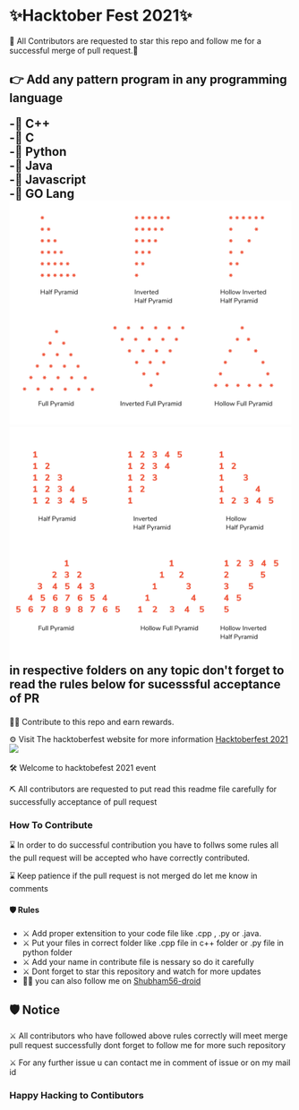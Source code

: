 <h1>✨Hacktober Fest 2021✨</h1>
<p>🙏 All Contributors are requested to star this repo and follow me for a successful merge of pull request.🙏</p>
<h2>👉 Add any pattern program in any programming language<br/>
  
-🤖 C++ <br/>
-🤖 C <br/>
-🤖 Python <br/>
-🤖 Java <br/>
-🤖 Javascript <br/>
-🤖 GO Lang <br/>
  <img src="./images/46684_1580817324.png"/>
  <img src="./images/55984_1580817324.png"/>
in respective folders on any topic don't forget to read the rules below for sucesssful acceptance of PR</h2>
<p>👷‍♂️ Contribute to this repo and earn rewards.</p>
<p>⚙️ Visit The hacktoberfest website for more information <a href="https://hacktoberfest.digitalocean.com/">Hacktoberfest 2021</a>
<br/>
<img src="./images/logo-hacktoberfest-full.f42e3b1.jpg">
<p>🛠 Welcome to hacktobefest 2021 event</p>
<p>⛏ All contributors are requested to put read this readme file carefully for successfully acceptance of pull request</p>
<h3>How To Contribute</h3>
<p>⌛️ In order to do successful contribution you have to follws some rules all the pull request will be accepted who have correctly contributed.</p>
<p>⌛️ Keep patience if the pull request is not merged do let me know in  comments</p>
<h4>🛡 Rules</h4>
<ul>
  <li>⚔️ Add proper extensition to your code file like .cpp , .py or .java.</li>
  <li>⚔️ Put your files in correct folder like .cpp file in  c++ folder or .py file in python folder</li>
  <li>⚔️ Add your name in contribute file is nessary so do it carefully</li>
  <li>⚔️ Dont forget to star this repository and watch for more updates</li>
  <li>🦸‍♂️ you can also follow me on <a href="https://github.com/Shubham56-droid">Shubham56-droid</a>
</ul>

<h2>🛡 Notice</h2>
<p>⚔️ All contributors who have followed above rules correctly will meet merge pull request successfully dont forget to follow me for more such repository</p>
<p>⚔️ For any further issue u can contact me in comment of issue or on my mail id</p>
<h3>Happy Hacking to Contibutors</h3>
